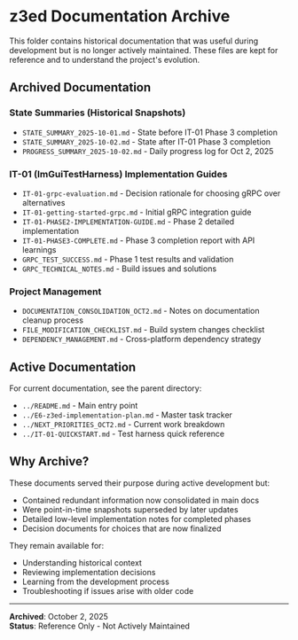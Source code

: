 # z3ed Documentation Archive

This folder contains historical documentation that was useful during development but is no longer actively maintained. These files are kept for reference and to understand the project's evolution.

## Archived Documentation

### State Summaries (Historical Snapshots)
- `STATE_SUMMARY_2025-10-01.md` - State before IT-01 Phase 3 completion
- `STATE_SUMMARY_2025-10-02.md` - State after IT-01 Phase 3 completion
- `PROGRESS_SUMMARY_2025-10-02.md` - Daily progress log for Oct 2, 2025

### IT-01 (ImGuiTestHarness) Implementation Guides
- `IT-01-grpc-evaluation.md` - Decision rationale for choosing gRPC over alternatives
- `IT-01-getting-started-grpc.md` - Initial gRPC integration guide
- `IT-01-PHASE2-IMPLEMENTATION-GUIDE.md` - Phase 2 detailed implementation
- `IT-01-PHASE3-COMPLETE.md` - Phase 3 completion report with API learnings
- `GRPC_TEST_SUCCESS.md` - Phase 1 test results and validation
- `GRPC_TECHNICAL_NOTES.md` - Build issues and solutions

### Project Management
- `DOCUMENTATION_CONSOLIDATION_OCT2.md` - Notes on documentation cleanup process
- `FILE_MODIFICATION_CHECKLIST.md` - Build system changes checklist
- `DEPENDENCY_MANAGEMENT.md` - Cross-platform dependency strategy

## Active Documentation

For current documentation, see the parent directory:
- `../README.md` - Main entry point
- `../E6-z3ed-implementation-plan.md` - Master task tracker
- `../NEXT_PRIORITIES_OCT2.md` - Current work breakdown
- `../IT-01-QUICKSTART.md` - Test harness quick reference

## Why Archive?

These documents served their purpose during active development but:
- Contained redundant information now consolidated in main docs
- Were point-in-time snapshots superseded by later updates  
- Detailed low-level implementation notes for completed phases
- Decision documents for choices that are now finalized

They remain available for:
- Understanding historical context
- Reviewing implementation decisions
- Learning from the development process
- Troubleshooting if issues arise with older code

---

**Archived**: October 2, 2025  
**Status**: Reference Only - Not Actively Maintained
